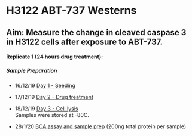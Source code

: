 # H3122 ABT-737 Westerns
## Aim: Measure the change in cleaved caspase 3 in H3122 cells after exposure to ABT-737. <br>

#### Replicate 1 (24 hours drug treatment):

##### Sample Preparation
* 16/12/19 [Day 1 - Seeding](../Daily_lab_book/LB_19-12-16.md)
* 17/12/19 [Day 2 - Drug treatment](../Daily_lab_book/LB_19-12-17.md)
* 18/12/19 [Day 3 - Cell lysis](../Daily_lab_book/LB_19-12-18.md)\
Samples were stored at -80C.

* 28/1/20 [BCA assay and sample prep](../Daily_lab_book/LB_20-01-28.md) (200ng total protein per sample)
